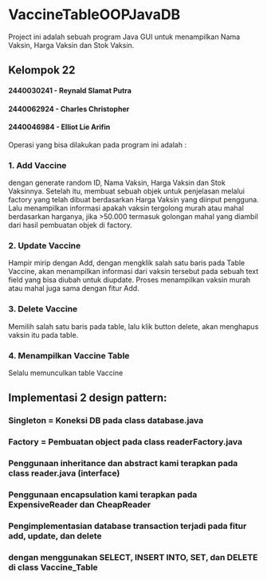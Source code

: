 # VaccineTableOOPJavaDB

Project ini adalah sebuah program Java GUI untuk menampilkan
Nama Vaksin, Harga Vaksin dan Stok Vaksin.

## Kelompok 22
#### 2440030241 - Reynald Slamat Putra
#### 2440062924 - Charles Christopher
#### 2440046984 - Elliot Lie Arifin

Operasi yang bisa dilakukan pada program ini adalah :

### 1. Add Vaccine 
dengan generate random ID, Nama Vaksin, Harga Vaksin dan Stok Vaksinnya. Setelah itu, membuat sebuah objek untuk penjelasan melalui factory yang telah dibuat berdasarkan Harga Vaksin yang diinput pengguna. Lalu menampilkan informasi apakah vaksin tergolong murah atau mahal berdasarkan harganya, jika >50.000 termasuk golongan mahal yang diambil dari hasil pembuatan objek di factory.

### 2. Update Vaccine
Hampir mirip dengan Add, dengan mengklik salah satu baris pada Table Vaccine, akan menampilkan informasi dari vaksin tersebut pada sebuah text field yang bisa diubah untuk diupdate. Proses menampilkan vaksin murah atau mahal juga sama dengan fitur Add.

### 3. Delete Vaccine 
Memilih salah satu baris pada table, lalu klik button delete, akan menghapus vaksin itu pada table.

### 4. Menampilkan Vaccine Table
Selalu memunculkan table Vaccine

## Implementasi 2 design pattern:
### Singleton = Koneksi DB pada class database.java
### Factory = Pembuatan object pada class readerFactory.java

### Penggunaan inheritance dan abstract kami terapkan pada class reader.java (interface)
### Penggunaan encapsulation kami terapkan pada ExpensiveReader dan CheapReader

### Pengimplementasian database transaction terjadi pada fitur add, update, dan delete
### dengan menggunakan SELECT, INSERT INTO, SET, dan DELETE di class Vaccine_Table
